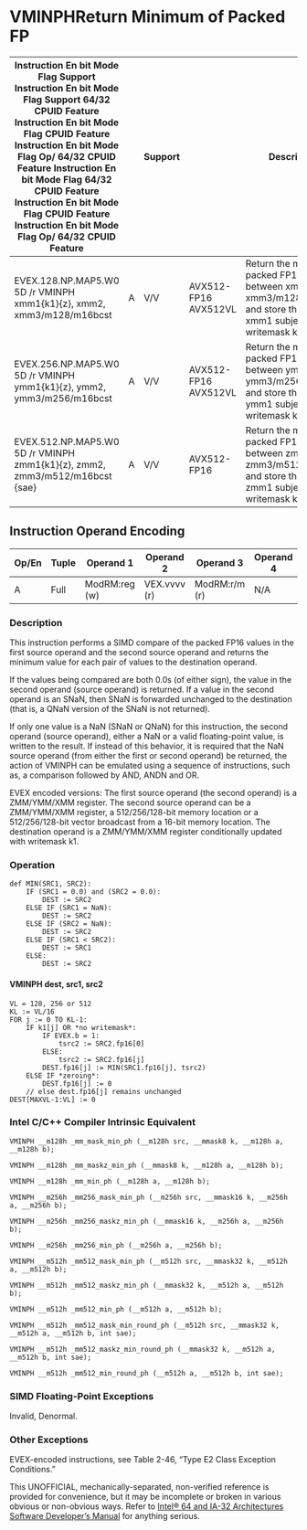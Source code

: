 # VMINPH**Return Minimum of Packed FP**

| Instruction En bit Mode Flag Support Instruction En bit Mode Flag Support 64/32 CPUID Feature Instruction En bit Mode Flag CPUID Feature Instruction En bit Mode Flag Op/ 64/32 CPUID Feature Instruction En bit Mode Flag 64/32 CPUID Feature Instruction En bit Mode Flag CPUID Feature Instruction En bit Mode Flag Op/ 64/32 CPUID Feature |     | Support |                      | Description                                                                                                                    |
| ---------------------------------------------------------------------------------------------------------------------------------------------------------------------------------------------------------------------------------------------------------------------------------------------------------------------------------------------- | --- | ------- | -------------------- | ------------------------------------------------------------------------------------------------------------------------------ |
| EVEX.128.NP.MAP5.W0 5D /r VMINPH xmm1{k1}{z}, xmm2, xmm3/m128/m16bcst                                                                                                                                                                                                                                                                          | A   | V/V     | AVX512-FP16 AVX512VL | Return the minimum packed FP16 values between xmm2 and xmm3/m128/m16bcst and store the result in xmm1 subject to writemask k1. |
| EVEX.256.NP.MAP5.W0 5D /r VMINPH ymm1{k1}{z}, ymm2, ymm3/m256/m16bcst                                                                                                                                                                                                                                                                          | A   | V/V     | AVX512-FP16 AVX512VL | Return the minimum packed FP16 values between ymm2 and ymm3/m256/m16bcst and store the result in ymm1 subject to writemask k1. |
| EVEX.512.NP.MAP5.W0 5D /r VMINPH zmm1{k1}{z}, zmm2, zmm3/m512/m16bcst {sae}                                                                                                                                                                                                                                                                    | A   | V/V     | AVX512-FP16          | Return the minimum packed FP16 values between zmm2 and zmm3/m512/m16bcst and store the result in zmm1 subject to writemask k1. |

## Instruction Operand Encoding

| Op/En | Tuple | Operand 1     | Operand 2    | Operand 3     | Operand 4 |
| ----- | ----- | ------------- | ------------ | ------------- | --------- |
| A     | Full  | ModRM:reg (w) | VEX.vvvv (r) | ModRM:r/m (r) | N/A       |

### Description

This instruction performs a SIMD compare of the packed FP16 values in the first source operand and the second source operand and returns the minimum value for each pair of values to the destination operand.

If the values being compared are both 0.0s (of either sign), the value in the second operand (source operand) is returned. If a value in the second operand is an SNaN, then SNaN is forwarded unchanged to the destination (that is, a QNaN version of the SNaN is not returned).

If only one value is a NaN (SNaN or QNaN) for this instruction, the second operand (source operand), either a NaN or a valid floating-point value, is written to the result. If instead of this behavior, it is required that the NaN source operand (from either the first or second operand) be returned, the action of VMINPH can be emulated using a sequence of instructions, such as, a comparison followed by AND, ANDN and OR.

EVEX encoded versions: The first source operand (the second operand) is a ZMM/YMM/XMM register. The second source operand can be a ZMM/YMM/XMM register, a 512/256/128-bit memory location or a 512/256/128-bit vector broadcast from a 16-bit memory location. The destination operand is a ZMM/YMM/XMM register conditionally updated with writemask k1.

### Operation

```
def MIN(SRC1, SRC2):
    IF (SRC1 = 0.0) and (SRC2 = 0.0):
        DEST := SRC2
    ELSE IF (SRC1 = NaN):
        DEST := SRC2
    ELSE IF (SRC2 = NaN):
        DEST := SRC2
    ELSE IF (SRC1 < SRC2):
        DEST := SRC1
    ELSE:
        DEST := SRC2

```

#### VMINPH dest, src1, src2

```
VL = 128, 256 or 512
KL := VL/16
FOR j := 0 TO KL-1:
    IF k1[j] OR *no writemask*:
        IF EVEX.b = 1:
            tsrc2 := SRC2.fp16[0]
        ELSE:
            tsrc2 := SRC2.fp16[j]
        DEST.fp16[j] := MIN(SRC1.fp16[j], tsrc2)
    ELSE IF *zeroing*:
        DEST.fp16[j] := 0
    // else dest.fp16[j] remains unchanged
DEST[MAXVL-1:VL] := 0

```

### Intel C/C++ Compiler Intrinsic Equivalent

```
VMINPH __m128h _mm_mask_min_ph (__m128h src, __mmask8 k, __m128h a, __m128h b);

```

```
VMINPH __m128h _mm_maskz_min_ph (__mmask8 k, __m128h a, __m128h b);

```

```
VMINPH __m128h _mm_min_ph (__m128h a, __m128h b);

```

```
VMINPH __m256h _mm256_mask_min_ph (__m256h src, __mmask16 k, __m256h a, __m256h b);

```

```
VMINPH __m256h _mm256_maskz_min_ph (__mmask16 k, __m256h a, __m256h b);

```

```
VMINPH __m256h _mm256_min_ph (__m256h a, __m256h b);

```

```
VMINPH __m512h _mm512_mask_min_ph (__m512h src, __mmask32 k, __m512h a, __m512h b);

```

```
VMINPH __m512h _mm512_maskz_min_ph (__mmask32 k, __m512h a, __m512h b);

```

```
VMINPH __m512h _mm512_min_ph (__m512h a, __m512h b);

```

```
VMINPH __m512h _mm512_mask_min_round_ph (__m512h src, __mmask32 k, __m512h a, __m512h b, int sae);

```

```
VMINPH __m512h _mm512_maskz_min_round_ph (__mmask32 k, __m512h a, __m512h b, int sae);

```

```
VMINPH __m512h _mm512_min_round_ph (__m512h a, __m512h b, int sae);

```

### SIMD Floating-Point Exceptions

Invalid, Denormal.

### Other Exceptions

EVEX-encoded instructions, see Table 2-46, “Type E2 Class Exception Conditions.”

This UNOFFICIAL, mechanically-separated, non-verified reference is provided for convenience, but it may be
incomplete or broken in various obvious or non-obvious
ways. Refer to [Intel® 64 and IA-32 Architectures Software Developer’s Manual](https://software.intel.com/en-us/download/intel-64-and-ia-32-architectures-sdm-combined-volumes-1-2a-2b-2c-2d-3a-3b-3c-3d-and-4) for anything serious.
